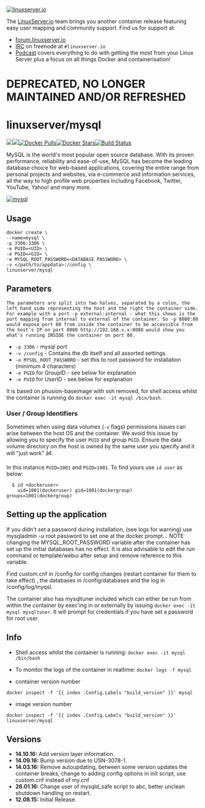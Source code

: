 [linuxserverurl]: https://linuxserver.io
[forumurl]: https://forum.linuxserver.io
[ircurl]: https://www.linuxserver.io/irc/
[podcasturl]: https://www.linuxserver.io/podcast/
[appurl]: https://www.mysql.com/ 
[hub]: https://hub.docker.com/r/linuxserver/mysql/

[![linuxserver.io](https://raw.githubusercontent.com/linuxserver/docker-templates/master/linuxserver.io/img/linuxserver_medium.png)][linuxserverurl]

The [LinuxServer.io][linuxserverurl] team brings you another container release featuring easy user mapping and community support. Find us for support at:
* [forum.linuxserver.io][forumurl]
* [IRC][ircurl] on freenode at `#linuxserver.io`
* [Podcast][podcasturl] covers everything to do with getting the most from your Linux Server plus a focus on all things Docker and containerisation!

# DEPRECATED, NO LONGER MAINTAINED AND/OR REFRESHED

# linuxserver/mysql
[![](https://images.microbadger.com/badges/version/linuxserver/mysql.svg)](https://microbadger.com/images/linuxserver/mysql "Get your own version badge on microbadger.com")[![](https://images.microbadger.com/badges/image/linuxserver/mysql.svg)](https://microbadger.com/images/linuxserver/mysql "Get your own image badge on microbadger.com")[![Docker Pulls](https://img.shields.io/docker/pulls/linuxserver/mysql.svg)][hub][![Docker Stars](https://img.shields.io/docker/stars/linuxserver/mysql.svg)][hub][![Build Status](https://ci.linuxserver.io/buildStatus/icon?job=Docker-Builders/x86-64/x86-64-mysql)](https://ci.linuxserver.io/job/Docker-Builders/job/x86-64/job/x86-64-mysql/)

MySQL is the world's most popular open source database. With its proven performance, reliability and ease-of-use, MySQL has become the leading database choice for web-based applications, covering the entire range from personal projects and websites, via e-commerce and information services, all the way to high profile web properties including Facebook, Twitter, YouTube, Yahoo! and many more. 

[![mysql](https://raw.githubusercontent.com/linuxserver/docker-templates/master/linuxserver.io/img/mysql-git.png)][appurl]

## Usage

```
docker create \
--name=mysql \
-p 3306:3306 \
-e PUID=<UID> \
-e PGID=<GID> \
-e MYSQL_ROOT_PASSWORD=<DATABASE PASSWORD> \
-v </path/to/appdata>:/config \
linuxserver/mysql
```

## Parameters

`The parameters are split into two halves, separated by a colon, the left hand side representing the host and the right the container side. 
For example with a port -p external:internal - what this shows is the port mapping from internal to external of the container.
So -p 8080:80 would expose port 80 from inside the container to be accessible from the host's IP on port 8080
http://192.168.x.x:8080 would show you what's running INSIDE the container on port 80.`


* `-p 3306` - mysql port
* `-v /config` - Contains the db itself and all assorted settings. 
* `-e MYSQL_ROOT_PASSWORD` - set this to root password for installation (minimum 4 characters)
* `-e PGID` for GroupID - see below for explanation
* `-e PUID` for UserID - see below for explanation

It is based on phusion-baseimage with ssh removed, for shell access whilst the container is running do `docker exec -it mysql /bin/bash`.

### User / Group Identifiers

Sometimes when using data volumes (`-v` flags) permissions issues can arise between the host OS and the container. We avoid this issue by allowing you to specify the user `PUID` and group `PGID`. Ensure the data volume directory on the host is owned by the same user you specify and it will "just work" â¢.

In this instance `PUID=1001` and `PGID=1001`. To find yours use `id user` as below:

```
  $ id <dockeruser>
    uid=1001(dockeruser) gid=1001(dockergroup) groups=1001(dockergroup)
```

## Setting up the application 

If you didn't set a password during installation, (see logs for warning) use mysqladmin -u root password <PASSWORD> to set one at the docker prompt... NOTE changing the MYSQL_ROOT_PASSWORD variable after the container has set up the initial databases has no effect. It is also advisable to edit the run command or template/webui after setup and remove reference to this variable.

Find custom.cnf in /config for config changes (restart container for them to take effect) , the databases in /config/databases and the log in /config/log/myqsl.

The container also has mysqltuner included which can either be run from within the container by exec'ing in or externally by issuing `docker exec -it mysql mysqltuner`. It will prompt for credentials if you have set a password for root user.


## Info

* Shell access whilst the container is running: `docker exec -it mysql /bin/bash`
* To monitor the logs of the container in realtime: `docker logs -f mysql`

* container version number 

`docker inspect -f '{{ index .Config.Labels "build_version" }}' mysql`

* image version number

`docker inspect -f '{{ index .Config.Labels "build_version" }}' linuxserver/mysql`

## Versions

+ **14.10.16:** Add version layer information.
+ **14.09.16:** Bump version due to USN-3078-1.
+ **14.03.16:** Remove autoupdating, between some version updates the container breaks, change to adding config options in init script, use custom.cnf instead of my.cnf
+ **26.01.16:** Change user of mysqld_safe script to abc, better unclean shutdown handling on restart.
+ **12.08.15:** Initial Release.
